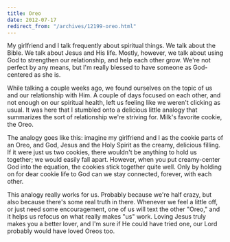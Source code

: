 ```yaml
---
title: Oreo
date: 2012-07-17
redirect_from: "/archives/12199-oreo.html"
---
```



My girlfriend and I talk frequently about spiritual things. We talk about the Bible. We talk about Jesus and His life. Mostly, however, we talk about using God to strengthen our relationship, and help each other grow. We're not perfect by any means, but I'm really blessed to have someone as God-centered as she is.

<!-- more -->

While talking a couple weeks ago, we found ourselves on the topic of us and our relationship with Him. A couple of days focused on each other, and not enough on our spiritual health, left us feeling like we weren't clicking as usual. It was here that I stumbled onto a delicious little analogy that summarizes the sort of relationship we're striving for. Milk's favorite cookie, the Oreo.

The analogy goes like this: imagine my girlfriend and I as the cookie parts of an Oreo, and God, Jesus and the Holy Spirit as the creamy, delicious filling. If it were just us two cookies, there wouldn't be anything to hold us together; we would easily fall apart. However, when you put creamy-center God into the equation, the cookies stick together quite well. Only by holding on for dear cookie life to God can we stay connected, forever, with each other.

This analogy really works for us. Probably because we're half crazy, but also because there's some real truth in there. Whenever we feel a little off, or just need some encouragement, one of us will text the other "Oreo," and it helps us refocus on what really makes "us" work. Loving Jesus truly makes you a better lover, and I'm sure if He could have tried one, our Lord probably would have loved Oreos too.
